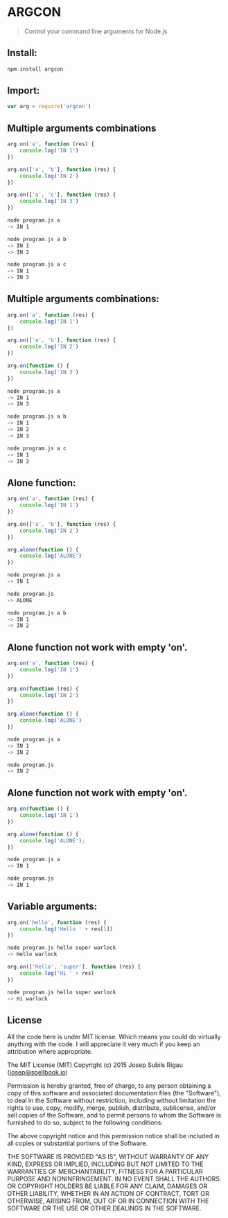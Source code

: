 ARGCON
===
> Control your command line arguments for Node.js

## Install:
```sh
npm install argcon
```

## Import:
```javascript
var arg = require('argcon')
```

## Multiple arguments combinations
```javascript
arg.on('a', function (res) {
	console.log('IN 1')
})

arg.on(['a', 'b'], function (res) {
	console.log('IN 2')
})

arg.on(['a', 'c'], function (res) {
	console.log('IN 3')
})
```

```sh
node program.js a
-> IN 1

node program.js a b
-> IN 1
-> IN 2

node program.js a c
-> IN 1
-> IN 3
```

## Multiple arguments combinations:
```javascript
arg.on('a', function (res) {
	console.log('IN 1')
})

arg.on(['a', 'b'], function (res) {
	console.log('IN 2')
})

arg.on(function () {
	console.log('IN 3')
})
```

```sh
node program.js a
-> IN 1
-> IN 3

node program.js a b
-> IN 1
-> IN 2
-> IN 3

node program.js a c
-> IN 1
-> IN 3
```

## Alone function:
```javascript
arg.on('a', function (res) {
	console.log('IN 1')
})

arg.on(['a', 'b'], function (res) {
	console.log('IN 2')
})

arg.alone(function () {
	console.log('ALONE')
})
```

```sh
node program.js a
-> IN 1

node program.js
-> ALONE

node program.js a b
-> IN 1
-> IN 2
```

## Alone function not work with empty 'on'.
```javascript
arg.on('a', function (res) {
	console.log('IN 1')
})

arg.on(function (res) {
	console.log('IN 2')
})

arg.alone(function () {
	console.log('ALONE')
})
```

```sh
node program.js a
-> IN 1
-> IN 2

node program.js
-> IN 2
```

## Alone function not work with empty 'on'.
```javascript
arg.on(function () {
	console.log('IN 1')
})

arg.alone(function () {
	console.log('ALONE');
})
```

```sh
node program.js a
-> IN 1

node program.js
-> IN 1
```

## Variable arguments:
```javascript
arg.on('hello', function (res) {
	console.log('Hello ' + res[1])
})
```

```sh
node program.js hello super warlock
-> Hello warlock
```


```javascript
arg.on(['hello', 'super'], function (res) {
	console.log('Hi ' + res)
})
```
```sh
node program.js hello super warlock
-> Hi warlock
```

## License
All the code here is under MIT license. Which means you could do virtually anything with the code.
I will appreciate it very much if you keep an attribution where appropriate.

The MIT License (MIT)
Copyright (c) 2015 Josep Subils Rigau (josep@spellbook.io)

Permission is hereby granted, free of charge, to any person obtaining a copy of this software and associated documentation files (the "Software"), to deal in the Software without restriction, including without limitation the rights to use, copy, modify, merge, publish, distribute, sublicense, and/or sell copies of the Software, and to permit persons to whom the Software is furnished to do so, subject to the following conditions:

The above copyright notice and this permission notice shall be included in all copies or substantial portions of the Software.

THE SOFTWARE IS PROVIDED "AS IS", WITHOUT WARRANTY OF ANY KIND, EXPRESS OR IMPLIED, INCLUDING BUT NOT LIMITED TO THE WARRANTIES OF MERCHANTABILITY, FITNESS FOR A PARTICULAR PURPOSE AND NONINFRINGEMENT. IN NO EVENT SHALL THE AUTHORS OR COPYRIGHT HOLDERS BE LIABLE FOR ANY CLAIM, DAMAGES OR OTHER LIABILITY, WHETHER IN AN ACTION OF CONTRACT, TORT OR OTHERWISE, ARISING FROM, OUT OF OR IN CONNECTION WITH THE SOFTWARE OR THE USE OR OTHER DEALINGS IN THE SOFTWARE.